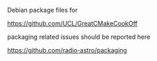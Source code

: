 
Debian package files for 

https://github.com/UCL/GreatCMakeCookOff


packaging related issues should be reported here

https://github.com/radio-astro/packaging
